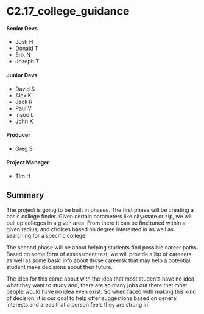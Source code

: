 # C2.17_college_guidance

#### Senior Devs
- Josh H
- Donald T
- Erik N
- Joseph T

#### Junior Devs
- David S
- Alex K
- Jack R
- Paul V
- Insoo L
- John K

#### Producer
- Greg S

#### Project Manager
- Tim H


Summary
--------------------

The project is going to be built in phases. The first phase will be creating a basic college finder. Given certain parameters like city/state or zip, we will pull up colleges in a given area. From there it can be fine tuned within a given radius, and choices based on degree interested in as well as searching for a specific college. 

The second phase will be about helping students find possible career paths. Based on some form of assessment test, we will provide a list of careeers as well as some basic info about those careersk that may help a potential student make decisions about their future.

The idea for this came about with the idea that most students have no idea what they want to study and, there are so many jobs out there that most people would have no idea even exist. So when faced with making this kind of decision, it is our goal to help offer suggestions based on general interests and areas that a person feels they are strong in.

